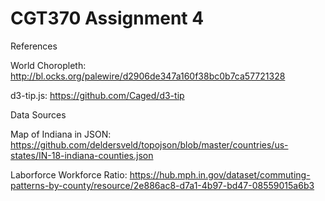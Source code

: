 # CGT370 Assignment 4
References

World Choropleth: http://bl.ocks.org/palewire/d2906de347a160f38bc0b7ca57721328

d3-tip.js: https://github.com/Caged/d3-tip

Data Sources

Map of Indiana in JSON: https://github.com/deldersveld/topojson/blob/master/countries/us-states/IN-18-indiana-counties.json

Laborforce Workforce Ratio: https://hub.mph.in.gov/dataset/commuting-patterns-by-county/resource/2e886ac8-d7a1-4b97-bd47-08559015a6b3
